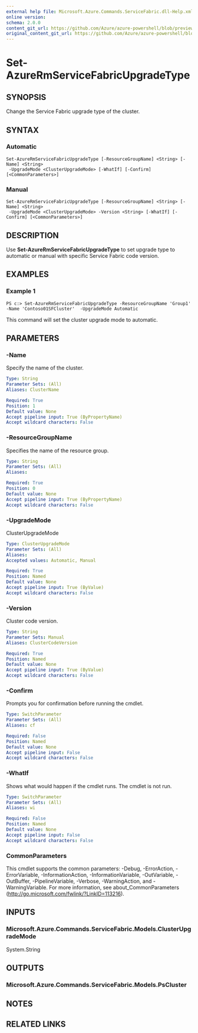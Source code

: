 ```yaml
---
external help file: Microsoft.Azure.Commands.ServiceFabric.dll-Help.xml
online version:
schema: 2.0.0
content_git_url: https://github.com/Azure/azure-powershell/blob/preview/src/ResourceManager/ServiceFabric/Commands.ServiceFabric/help/Set-AzureRmServiceFabricUpgradeType.md
original_content_git_url: https://github.com/Azure/azure-powershell/blob/preview/src/ResourceManager/ServiceFabric/Commands.ServiceFabric/help/Set-AzureRmServiceFabricUpgradeType.md
---
```


# Set-AzureRmServiceFabricUpgradeType

## SYNOPSIS
Change the Service Fabric upgrade type of the cluster.

## SYNTAX

### Automatic
```
Set-AzureRmServiceFabricUpgradeType [-ResourceGroupName] <String> [-Name] <String>
 -UpgradeMode <ClusterUpgradeMode> [-WhatIf] [-Confirm] [<CommonParameters>]
```

### Manual
```
Set-AzureRmServiceFabricUpgradeType [-ResourceGroupName] <String> [-Name] <String>
 -UpgradeMode <ClusterUpgradeMode> -Version <String> [-WhatIf] [-Confirm] [<CommonParameters>]
```

## DESCRIPTION
Use **Set-AzureRmServiceFabricUpgradeType** to set upgrade type to automatic or manual with specific Service Fabric code version.

## EXAMPLES

### Example 1
```
PS c:> Set-AzureRmServiceFabricUpgradeType -ResourceGroupName 'Group1' -Name 'Contoso01SFCluster'  -UpgradeMode Automatic
```

This command will set the cluster upgrade mode to automatic.

## PARAMETERS

### -Name
Specify the name of the cluster.

```yaml
Type: String
Parameter Sets: (All)
Aliases: ClusterName

Required: True
Position: 1
Default value: None
Accept pipeline input: True (ByPropertyName)
Accept wildcard characters: False
```

### -ResourceGroupName
Specifies the name of the resource group.

```yaml
Type: String
Parameter Sets: (All)
Aliases: 

Required: True
Position: 0
Default value: None
Accept pipeline input: True (ByPropertyName)
Accept wildcard characters: False
```

### -UpgradeMode
ClusterUpgradeMode

```yaml
Type: ClusterUpgradeMode
Parameter Sets: (All)
Aliases: 
Accepted values: Automatic, Manual

Required: True
Position: Named
Default value: None
Accept pipeline input: True (ByValue)
Accept wildcard characters: False
```

### -Version
Cluster code version.

```yaml
Type: String
Parameter Sets: Manual
Aliases: ClusterCodeVersion

Required: True
Position: Named
Default value: None
Accept pipeline input: True (ByValue)
Accept wildcard characters: False
```

### -Confirm
Prompts you for confirmation before running the cmdlet.

```yaml
Type: SwitchParameter
Parameter Sets: (All)
Aliases: cf

Required: False
Position: Named
Default value: None
Accept pipeline input: False
Accept wildcard characters: False
```

### -WhatIf
Shows what would happen if the cmdlet runs. The cmdlet is not run.

```yaml
Type: SwitchParameter
Parameter Sets: (All)
Aliases: wi

Required: False
Position: Named
Default value: None
Accept pipeline input: False
Accept wildcard characters: False
```

### CommonParameters
This cmdlet supports the common parameters: -Debug, -ErrorAction, -ErrorVariable, -InformationAction, -InformationVariable, -OutVariable, -OutBuffer, -PipelineVariable, -Verbose, -WarningAction, and -WarningVariable. For more information, see about_CommonParameters (http://go.microsoft.com/fwlink/?LinkID=113216).

## INPUTS

### Microsoft.Azure.Commands.ServiceFabric.Models.ClusterUpgradeMode
System.String

## OUTPUTS

### Microsoft.Azure.Commands.ServiceFabric.Models.PsCluster

## NOTES

## RELATED LINKS


